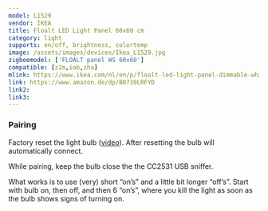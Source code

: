 ```yaml
---
model: L1529
vendor: IKEA
title: Floalt LED Light Panel 60x60 cm
category: light
supports: on/off, brightness, colortemp
image: /assets/images/devices/Ikea_L1529.jpg
zigbeemodel: ['FLOALT panel WS 60x60']
compatible: [z2m,iob,zha]
mlink: https://www.ikea.com/nl/en/p/floalt-led-light-panel-dimmable-white-spectrum-20436317/
link: https://www.amazon.de/dp/B0719LRFYD
link2: 
link3: 
---
```

### Pairing
Factory reset the light bulb ([video](https://www.youtube.com/watch?v=npxOrPxVfe0)).
After resetting the bulb will automatically connect.

While pairing, keep the bulb close the the CC2531 USB sniffer.

What works is to use (very) short “on’s” and a little bit longer “off’s”.
Start with bulb on, then off, and then 6 “on’s”, where you kill the light as soon as the bulb shows signs of turning on.
